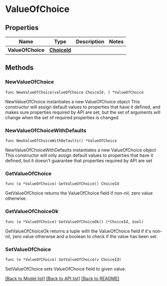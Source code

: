 # ValueOfChoice

## Properties

Name | Type | Description | Notes
------------ | ------------- | ------------- | -------------
**ValueOfChoice** | [**ChoiceId**](ChoiceId.md) |  | 

## Methods

### NewValueOfChoice

`func NewValueOfChoice(valueOfChoice ChoiceId, ) *ValueOfChoice`

NewValueOfChoice instantiates a new ValueOfChoice object
This constructor will assign default values to properties that have it defined,
and makes sure properties required by API are set, but the set of arguments
will change when the set of required properties is changed

### NewValueOfChoiceWithDefaults

`func NewValueOfChoiceWithDefaults() *ValueOfChoice`

NewValueOfChoiceWithDefaults instantiates a new ValueOfChoice object
This constructor will only assign default values to properties that have it defined,
but it doesn't guarantee that properties required by API are set

### GetValueOfChoice

`func (o *ValueOfChoice) GetValueOfChoice() ChoiceId`

GetValueOfChoice returns the ValueOfChoice field if non-nil, zero value otherwise.

### GetValueOfChoiceOk

`func (o *ValueOfChoice) GetValueOfChoiceOk() (*ChoiceId, bool)`

GetValueOfChoiceOk returns a tuple with the ValueOfChoice field if it's non-nil, zero value otherwise
and a boolean to check if the value has been set.

### SetValueOfChoice

`func (o *ValueOfChoice) SetValueOfChoice(v ChoiceId)`

SetValueOfChoice sets ValueOfChoice field to given value.



[[Back to Model list]](../README.md#documentation-for-models) [[Back to API list]](../README.md#documentation-for-api-endpoints) [[Back to README]](../README.md)


